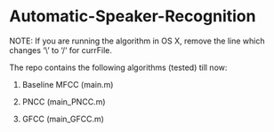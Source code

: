 # Automatic-Speaker-Recognition

NOTE: If you are running the algorithm in OS X, remove the line which changes ‘\’ to ‘/‘ for currFile.

The repo contains the following algorithms (tested) till now:

1. Baseline MFCC (main.m)

2. PNCC (main_PNCC.m)

3. GFCC (main_GFCC.m)
